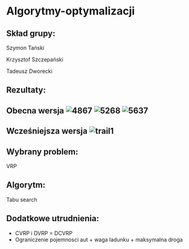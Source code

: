 # Algorytmy-optymalizacji

Skład grupy:
-
Szymon Tański 

Krzysztof Szczepański 

Tadeusz Dworecki


Rezultaty:
-
Obecna wersja
![4867](https://github.com/KrzysztofSZCZ/Algorytmy-optymalizacji/assets/108231030/d5558082-b78e-4631-8686-bfede36e2e2d)
![5268](https://github.com/KrzysztofSZCZ/Algorytmy-optymalizacji/assets/108231030/3ac98e2e-5f89-4bbc-bb4c-c83d6279dd49)
![5637](https://github.com/KrzysztofSZCZ/Algorytmy-optymalizacji/assets/108231030/20038d38-c079-4227-a532-f76b18398d93)
-
Wcześniejsza wersja
![trail1](https://github.com/KrzysztofSZCZ/Algorytmy-optymalizacji/assets/108231030/a2846ed8-4e90-4909-a58e-7cf5b8b4fbb6)
-
Wybrany problem: 
-
VRP 

Algorytm:
-
Tabu search

Dodatkowe utrudnienia:
-
- CVRP i DVRP = DCVRP
- Ograniczenie pojemnosci aut + waga ladunku + maksymalna droga
